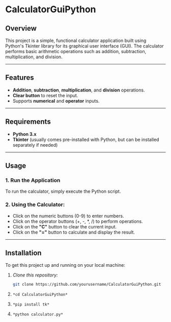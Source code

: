 # CalculatorGuiPython

## **Overview** 
This project is a simple, functional calculator application built using Python's Tkinter library for its graphical user interface (GUI). The calculator performs basic arithmetic operations such as addition, subtraction, multiplication, and division.

---

## **Features**
- **Addition**, **subtraction**, **multiplication**, and **division** operations.
- **Clear button** to reset the input.
- Supports **numerical** and **operator** inputs.
  
---

## **Requirements**
- **Python 3.x**
- **Tkinter** (usually comes pre-installed with Python, but can be installed separately if needed)

---

## **Usage**

### 1. **Run the Application**
To run the calculator, simply execute the Python script.

### 2. **Using the Calculator:**
- Click on the numeric buttons (0-9) to enter numbers.
- Click on the operator buttons (+, -, *, /) to perform operations.
- Click on the **"C"** button to clear the current input.
- Click on the **"="** button to calculate and display the result.

---
## **Installation**
To get this project up and running on your local machine:

1) *Clone this repository:*
   ```bash
   git clone https://github.com/yourusername/CalculatorGuiPython.git
   
2) ```*cd CalculatorGuiPython*```
  
3) ```*pip install tk*```
   
4) ```*python calculator.py*```


